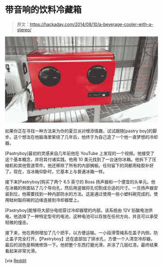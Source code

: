 # 带音响的饮料冷藏箱

> 原文：<https://hackaday.com/2014/08/10/a-beverage-cooler-with-a-stereo/>

![Cooler](img/4449f0ea3e945744a1b108ca8fb5ee10.png)

如果你正在寻找一种方法来为你的夏日派对增添情趣，试试跟随[pastry boy]的脚步。这个想法在他脑海里萦绕了几年后，他终于为自己造了一个他一直梦想的冷却器。

[Pastryboy]最初的灵感来自几年前他在 YouTube 上发现的一个视频。他接受了这个基本概念，并将其付诸实践。他用 10 美元找到了一台迷你冰箱。他拆下了压缩机和其他管道零件。他还移除了所有的内部搁板。任何留下的洞都用硅胶补好了。现在，当冰箱仰卧时，它基本上与普通冰箱一样。

接下来[Pastryboy]购买了两个 6.5 英寸的 Boss 扬声器和一个便宜的头单元。他在冰箱的侧面钻了几个导向孔，然后用竖锯将孔切割成合适的尺寸。一旦扬声器安装到位，他需要找到一种内部防水的方法。这是通过使用一些小塑料碗完成的。使用硅树脂将碗的边缘连接到冷却器壁上。

[Pastryboy]能够将大部分电缆穿过冷却器壁的内部。该系统由 12V 铅酸电池供电。他选择了一种特定型号的电池，这种电池可以存放在任何方向，并且可以承受轻微的撞击。

接下来，他在两侧增加了几个把手，以方便运输。一小段滑雪绳系在盖子内侧，防止盖子完全打开。【Pastryboy】还在底部加了排水孔，方便一个人清空冷却器。最后的润色是稍微修饰一下。他把整个东西打磨光滑，并涂了几层红漆。最终结果看起来非常光滑。

[via [Reddit](http://www.reddit.com/r/somethingimade/comments/2d1ojm/i_made_a_fully_functional_cooler_stereo_xpost_rdiy/ "Reddit.com")